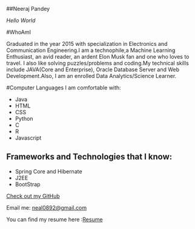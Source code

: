 ##Neeraj Pandey

*Hello World*

#WhoAmI

Graduated in the year 2015 with specialization in Electronics and Communication Engineering.I am a technophile,a Machine Learning Enthusiast, an avid reader, an ardent Elon Musk fan and one who loves to travel. I also like solving puzzles/problems and coding.My technical skills include JAVA(Core and Enterprise), Oracle Database Server and Web Development.Also, I am an enrolled Data Analytics/Science Learner.

#Computer Languages I am comfortable with:

- Java
- HTML
- CSS
- Python
- C
- R
- Javascript


## Frameworks and Technologies that I know:

- Spring Core and Hibernate
- J2EE
- BootStrap


[Check out my GitHub](https://github.com/neal0892)

Email me: neal0892@gmail.com

You can find my resume here :[Resume](https://drive.google.com/file/d/0B-osAfYCAkE5bTdNcFBCXzBCVDQ/view?usp=sharing) 
